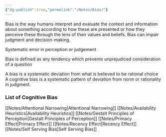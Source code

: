 ```yaml
---
{"dg-publish":true,"permalink":"/Notes/Bias/"}
---
```



Bias is the way humans interpret and evaluate the context and information about something according to how these are presented or how they perceive these through the lens of their values and beliefs. Bias can impair judgment and decision-making.

Systematic error in perception or judgement 

Bias is defined as any tendency which prevents unprejudiced consideration of a question

A bias is a systematic deviation from what is believed to be rational choice
A cognitive bias is a systematic pattern of deviation from norm or rationality in judgment.

### List of Cognitive Bias  

[[Notes/Attentional Narrowing\|Attentional Narrowing]]
[[Notes/Availability Heuristics\|Availability Heuristics]]
[[Notes/Gestalt Principles of Perception\|Gestalt Principles of Perception]]
[[Notes/Primacy Effect\|Primacy Effect]]
[[Notes/Recency Effect\|Recency Effect]]
[[Notes/Self Serving Bias\|Self Serving Bias]]